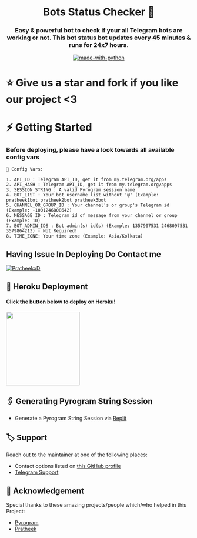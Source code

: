<h1 align= center>Bots Status Checker 🤖</h1>
<h3 align = center>Easy & powerful bot to check if your all Telegram bots are working or not. This bot status bot updates every 45 minutes & runs for 24x7 hours.</h3>
<p align="center">
<a href="https://python.org"><img src="http://forthebadge.com/images/badges/made-with-python.svg" alt="made-with-python"></a>

# ⭐ Give us a star and fork if you like our project <3

# ⚡️ Getting Started

### Before deploying, please have a look towards all available config vars

```console
📝 Config Vars:

1. API_ID : Telegram API_ID, get it from my.telegram.org/apps
2. API_HASH : Telegram API_ID, get it from my.telegram.org/apps
3. SESSION_STRING : A valid Pyrogram session name
4. BOT_LIST : Your bot username list without '@' (Example: pratheek1bot pratheek2bot pratheek3bot
5. CHANNEL_OR_GROUP_ID : Your channel's or group's Telegram id (Example: -1001246808642)
6. MESSAGE_ID : Telegram id of message from your channel or group (Example: 10)
7. BOT_ADMIN_IDS : Bot admin(s) id(s) (Example: 1357907531 2468097531 3579864213) - Not Required!
8. TIME_ZONE: Your time zone (Example: Asia/Kolkata)
```

## Having Issue In Deploying Do Contact me

[![PratheekxD](https://img.shields.io/static/v1?label=Contact&message=Pratheek%20xD&color=blueviolet&style=for-the-badge&logo=telegram&logoColor=violet)](https://telegram.me/pratheek06)
 
## 🚀 Heroku Deployment

<h4>Click the button below to deploy on Heroku!</h4>    
<a href="https://heroku.com/deploy?template=https://github.com/PratheekXD/Bot_Status_Checker"><img src="https://img.shields.io/badge/Deploy%20To%20Heroku-blueviolet?style=for-the-badge&logo=heroku" width="200""/></a>

## 🖇 Generating Pyrogram String Session

- Generate a Pyrogram String Session via [Replit](https://replit.com/@dashezup/generate-pyrogram-session-string)

## 🏷 Support

Reach out to the maintainer at one of the following places:

- Contact options listed on [this GitHub profile](https://github.com/PratheekXD)
- [Telegram Support](https://t.me/Shizuka_Support)

## 📑 Acknowledgement

Special thanks to these amazing projects/people which/who helped in this Project:

- [Pyrogram](https://github.com/pyrogram/pyrogram)
- [Pratheek](https://github.com/PratheekXD)
